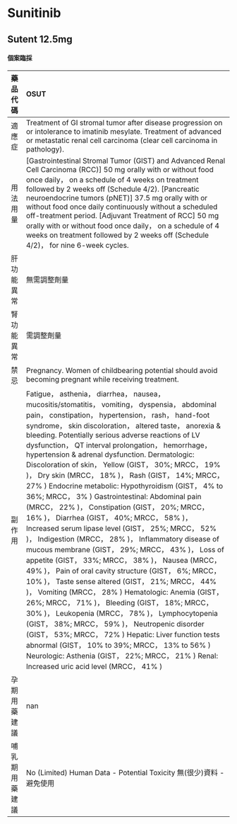 # Sunitinib

## Sutent 12.5mg

#### 個案臨採

| 藥品代碼       | OSUT                                                                                                                                                                                                                                                                                                                                                                                                                                                                                                                                                                                                                                                                                                                                                                                                                                                                                                                                                                                                                                                                                                                                                                                                                                                                                                                                                                                                                                                      |
|:---------------|:----------------------------------------------------------------------------------------------------------------------------------------------------------------------------------------------------------------------------------------------------------------------------------------------------------------------------------------------------------------------------------------------------------------------------------------------------------------------------------------------------------------------------------------------------------------------------------------------------------------------------------------------------------------------------------------------------------------------------------------------------------------------------------------------------------------------------------------------------------------------------------------------------------------------------------------------------------------------------------------------------------------------------------------------------------------------------------------------------------------------------------------------------------------------------------------------------------------------------------------------------------------------------------------------------------------------------------------------------------------------------------------------------------------------------------------------------------|
| 適應症         | Treatment of GI stromal tumor after disease progression on or intolerance to imatinib mesylate. Treatment of advanced or metastatic renal cell carcinoma (clear cell carcinoma in pathology).                                                                                                                                                                                                                                                                                                                                                                                                                                                                                                                                                                                                                                                                                                                                                                                                                                                                                                                                                                                                                                                                                                                                                                                                                                                             |
| 用法用量       | [Gastrointestinal Stromal Tumor (GIST) and Advanced Renal Cell Carcinoma (RCC)] 50 mg orally with or without food once daily， on a schedule of 4 weeks on treatment followed by 2 weeks off (Schedule 4/2). [Pancreatic neuroendocrine tumors (pNET)] 37.5 mg orally with or without food once daily continuously without a scheduled off-treatment period. [Adjuvant Treatment of RCC] 50 mg orally with or without food once daily， on a schedule of 4 weeks on treatment followed by 2 weeks off (Schedule 4/2)， for nine 6-week cycles.                                                                                                                                                                                                                                                                                                                                                                                                                                                                                                                                                                                                                                                                                                                                                                                                                                                                                                            |
| 肝功能異常     | 無需調整劑量                                                                                                                                                                                                                                                                                                                                                                                                                                                                                                                                                                                                                                                                                                                                                                                                                                                                                                                                                                                                                                                                                                                                                                                                                                                                                                                                                                                                                                              |
| 腎功能異常     | 需調整劑量                                                                                                                                                                                                                                                                                                                                                                                                                                                                                                                                                                                                                                                                                                                                                                                                                                                                                                                                                                                                                                                                                                                                                                                                                                                                                                                                                                                                                                                |
| 禁忌           | Pregnancy. Women of childbearing potential should avoid becoming pregnant while receiving treatment.                                                                                                                                                                                                                                                                                                                                                                                                                                                                                                                                                                                                                                                                                                                                                                                                                                                                                                                                                                                                                                                                                                                                                                                                                                                                                                                                                      |
| 副作用         | Fatigue， asthenia， diarrhea， nausea， mucositis/stomatitis， vomiting， dyspensia， abdominal pain， constipation， hypertension， rash， hand-foot syndrome， skin discoloration， altered taste， anorexia & bleeding. Potentially serious adverse reactions of LV dysfunction， QT interval prolongation， hemorrhage， hypertension & adrenal dysfunction. Dermatologic: Discoloration of skin， Yellow (GIST， 30%; MRCC， 19% )， Dry skin (MRCC， 18% )， Rash (GIST， 14%; MRCC， 27% ) Endocrine metabolic: Hypothyroidism (GIST， 4% to 36%; MRCC， 3% ) Gastrointestinal: Abdominal pain (MRCC， 22% )， Constipation (GIST， 20%; MRCC， 16% )， Diarrhea (GIST， 40%; MRCC， 58% )， Increased serum lipase level (GIST， 25%; MRCC， 52% )， Indigestion (MRCC， 28% )， Inflammatory disease of mucous membrane (GIST， 29%; MRCC， 43% )， Loss of appetite (GIST， 33%; MRCC， 38% )， Nausea (MRCC， 49% )， Pain of oral cavity structure (GIST， 6%; MRCC， 10% )， Taste sense altered (GIST， 21%; MRCC， 44% )， Vomiting (MRCC， 28% ) Hematologic: Anemia (GIST， 26%; MRCC， 71% )， Bleeding (GIST， 18%; MRCC， 30% )， Leukopenia (MRCC， 78% )， Lymphocytopenia (GIST， 38%; MRCC， 59% )， Neutropenic disorder (GIST， 53%; MRCC， 72% ) Hepatic: Liver function tests abnormal (GIST， 10% to 39%; MRCC， 13% to 56% ) Neurologic: Asthenia (GIST， 22%; MRCC， 21% ) Renal: Increased uric acid level (MRCC， 41% ) |
| 孕期用藥建議   | nan                                                                                                                                                                                                                                                                                                                                                                                                                                                                                                                                                                                                                                                                                                                                                                                                                                                                                                                                                                                                                                                                                                                                                                                                                                                                                                                                                                                                                                                       |
| 哺乳期用藥建議 | No (Limited) Human Data - Potential Toxicity 無(很少)資料 - 避免使用                                                                                                                                                                                                                                                                                                                                                                                                                                                                                                                                                                                                                                                                                                                                                                                                                                                                                                                                                                                                                                                                                                                                                                                                                                                                                                                                                                                      |

